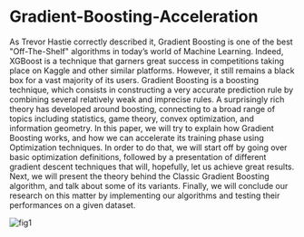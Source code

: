 # Gradient-Boosting-Acceleration

As Trevor Hastie correctly described it, Gradient Boosting is one of the best "Off-The-Shelf" algorithms in today’s world of Machine Learning. Indeed, XGBoost is a technique that garners great success in competitions taking place on Kaggle and other similar platforms. However, it still remains a black box for a vast majority of its users. Gradient Boosting is a boosting technique, which consists in constructing a very accurate prediction rule by combining several relatively weak and imprecise rules. A surprisingly rich theory has developed around boosting, connecting to a broad range of topics including statistics, game theory, convex optimization, and information geometry. In this paper, we will try to explain how Gradient Boosting works, and how we can accelerate its training phase using Optimization techniques. In order to do that, we will start off by going over basic optimization definitions, followed by a presentation of different gradient descent techniques that will, hopefully, let us achieve great results. Next, we will present the theory behind the Classic Gradient Boosting algorithm, and talk about some of its variants. Finally, we will conclude our research on this matter by implementing our algorithms and testing their performances on a given dataset.

![fig1](https://https://github.com/Redmek/Gradient-Boosting-Acceleration/blob/main/Image/image.png)
